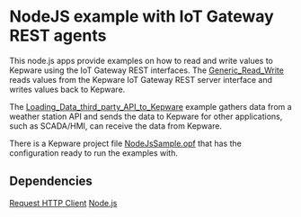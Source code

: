 # NodeJS example with IoT Gateway REST agents

This node.js apps provide examples on how to read and write values to Kepware using the IoT Gateway REST interfaces. The [Generic_Read_Write](Generic_Read_Write) reads values from the Kepware IoT Gateway REST server interface and writes values back to Kepware.

The [Loading_Data_third_party_API_to_Kepware](Loading_Data_third_party_API_to_Kepware) example gathers data from a weather station API and sends the data to Kepware for other applications, such as SCADA/HMI, can receive the data from Kepware.

There is a Kepware project file [NodeJsSample.opf](NodeJsSample.opf) that has the configuration ready to run the examples with.

## Dependencies

[Request HTTP Client](https://github.com/request/request)
[Node.js](https://nodejs.org/)
